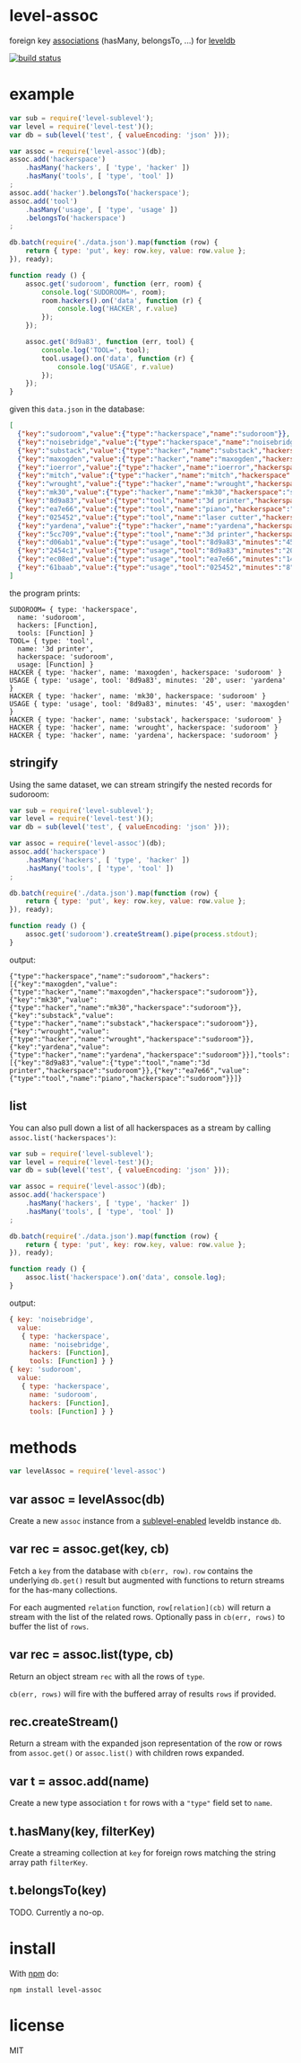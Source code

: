 # level-assoc

foreign key
[associations](http://api.rubyonrails.org/classes/ActiveRecord/Associations/ClassMethods.html)
(hasMany, belongsTo, ...)
for [leveldb](https://github.com/rvagg/node-levelup)

[![build status](https://secure.travis-ci.org/substack/level-assoc.png)](http://travis-ci.org/substack/level-assoc)

# example

``` js
var sub = require('level-sublevel');
var level = require('level-test')();
var db = sub(level('test', { valueEncoding: 'json' }));

var assoc = require('level-assoc')(db);
assoc.add('hackerspace')
    .hasMany('hackers', [ 'type', 'hacker' ])
    .hasMany('tools', [ 'type', 'tool' ])
;
assoc.add('hacker').belongsTo('hackerspace');
assoc.add('tool')
    .hasMany('usage', [ 'type', 'usage' ])
    .belongsTo('hackerspace')
;

db.batch(require('./data.json').map(function (row) {
    return { type: 'put', key: row.key, value: row.value };
}), ready);

function ready () {
    assoc.get('sudoroom', function (err, room) {
        console.log('SUDOROOM=', room);
        room.hackers().on('data', function (r) {
            console.log('HACKER', r.value)
        });
    });

    assoc.get('8d9a83', function (err, tool) {
        console.log('TOOL=', tool);
        tool.usage().on('data', function (r) {
            console.log('USAGE', r.value)
        });
    });
}
```

given this `data.json` in the database:

``` json
[
  {"key":"sudoroom","value":{"type":"hackerspace","name":"sudoroom"}},
  {"key":"noisebridge","value":{"type":"hackerspace","name":"noisebridge"}},
  {"key":"substack","value":{"type":"hacker","name":"substack","hackerspace":"sudoroom"}},
  {"key":"maxogden","value":{"type":"hacker","name":"maxogden","hackerspace":"sudoroom"}},
  {"key":"ioerror","value":{"type":"hacker","name":"ioerror","hackerspace":"noisebridge"}},
  {"key":"mitch","value":{"type":"hacker","name":"mitch","hackerspace":"noisebridge"}},
  {"key":"wrought","value":{"type":"hacker","name":"wrought","hackerspace":"sudoroom"}},
  {"key":"mk30","value":{"type":"hacker","name":"mk30","hackerspace":"sudoroom"}},
  {"key":"8d9a83","value":{"type":"tool","name":"3d printer","hackerspace":"sudoroom"}},
  {"key":"ea7e66","value":{"type":"tool","name":"piano","hackerspace":"sudoroom"}},
  {"key":"025452","value":{"type":"tool","name":"laser cutter","hackerspace":"noisebridge"}},
  {"key":"yardena","value":{"type":"hacker","name":"yardena","hackerspace":"sudoroom"}},
  {"key":"5cc709","value":{"type":"tool","name":"3d printer","hackerspace":"noisebridge"}},
  {"key":"d06ab1","value":{"type":"usage","tool":"8d9a83","minutes":"45","user":"maxogden"}},
  {"key":"2454c1","value":{"type":"usage","tool":"8d9a83","minutes":"20","user":"yardena"}},
  {"key":"ec08ed","value":{"type":"usage","tool":"ea7e66","minutes":"14","user":"substack"}},
  {"key":"61baab","value":{"type":"usage","tool":"025452","minutes":"8","user":"mitch"}}
]
```

the program prints:

```
SUDOROOM= { type: 'hackerspace',
  name: 'sudoroom',
  hackers: [Function],
  tools: [Function] }
TOOL= { type: 'tool',
  name: '3d printer',
  hackerspace: 'sudoroom',
  usage: [Function] }
HACKER { type: 'hacker', name: 'maxogden', hackerspace: 'sudoroom' }
USAGE { type: 'usage', tool: '8d9a83', minutes: '20', user: 'yardena' }
HACKER { type: 'hacker', name: 'mk30', hackerspace: 'sudoroom' }
USAGE { type: 'usage', tool: '8d9a83', minutes: '45', user: 'maxogden' }
HACKER { type: 'hacker', name: 'substack', hackerspace: 'sudoroom' }
HACKER { type: 'hacker', name: 'wrought', hackerspace: 'sudoroom' }
HACKER { type: 'hacker', name: 'yardena', hackerspace: 'sudoroom' }
```

## stringify

Using the same dataset, we can stream stringify the nested records for sudoroom:

``` js
var sub = require('level-sublevel');
var level = require('level-test')();
var db = sub(level('test', { valueEncoding: 'json' }));

var assoc = require('level-assoc')(db);
assoc.add('hackerspace')
    .hasMany('hackers', [ 'type', 'hacker' ])
    .hasMany('tools', [ 'type', 'tool' ])
;

db.batch(require('./data.json').map(function (row) {
    return { type: 'put', key: row.key, value: row.value };
}), ready);

function ready () {
    assoc.get('sudoroom').createStream().pipe(process.stdout);
}
```

output:

```
{"type":"hackerspace","name":"sudoroom","hackers":[{"key":"maxogden","value":{"type":"hacker","name":"maxogden","hackerspace":"sudoroom"}},{"key":"mk30","value":{"type":"hacker","name":"mk30","hackerspace":"sudoroom"}},{"key":"substack","value":{"type":"hacker","name":"substack","hackerspace":"sudoroom"}},{"key":"wrought","value":{"type":"hacker","name":"wrought","hackerspace":"sudoroom"}},{"key":"yardena","value":{"type":"hacker","name":"yardena","hackerspace":"sudoroom"}}],"tools":[{"key":"8d9a83","value":{"type":"tool","name":"3d printer","hackerspace":"sudoroom"}},{"key":"ea7e66","value":{"type":"tool","name":"piano","hackerspace":"sudoroom"}}]}
```

## list

You can also pull down a list of all hackerspaces as a stream by calling
`assoc.list('hackerspaces')`:

``` js
var sub = require('level-sublevel');
var level = require('level-test')();
var db = sub(level('test', { valueEncoding: 'json' }));

var assoc = require('level-assoc')(db);
assoc.add('hackerspace')
    .hasMany('hackers', [ 'type', 'hacker' ])
    .hasMany('tools', [ 'type', 'tool' ])
;

db.batch(require('./data.json').map(function (row) {
    return { type: 'put', key: row.key, value: row.value };
}), ready);

function ready () {
    assoc.list('hackerspace').on('data', console.log);
}
```

output:

``` js
{ key: 'noisebridge',
  value: 
   { type: 'hackerspace',
     name: 'noisebridge',
     hackers: [Function],
     tools: [Function] } }
{ key: 'sudoroom',
  value: 
   { type: 'hackerspace',
     name: 'sudoroom',
     hackers: [Function],
     tools: [Function] } }
```

# methods

``` js
var levelAssoc = require('level-assoc')
```

## var assoc = levelAssoc(db)

Create a new `assoc` instance from a
[sublevel-enabled](https://npmjs.org/package/level-sublevel)
leveldb instance `db`.

## var rec = assoc.get(key, cb)

Fetch a `key` from the database with `cb(err, row)`.
`row` contains the underlying `db.get()` result but augmented with functions to
return streams for the has-many collections.

For each augmented `relation` function, `row[relation](cb)` will return a stream
with the list of the related rows. Optionally pass in `cb(err, rows)` to buffer
the list of `rows`.

## var rec = assoc.list(type, cb)

Return an object stream `rec` with all the rows of `type`.

`cb(err, rows)` will fire with the buffered array of results `rows` if provided.

## rec.createStream()

Return a stream with the expanded json representation of the row or rows from
`assoc.get()` or `assoc.list()` with children rows expanded.

## var t = assoc.add(name)

Create a new type association `t` for rows with a `"type"` field set to `name`.

## t.hasMany(key, filterKey)

Create a streaming collection at `key` for foreign rows matching the string
array path `filterKey`.

## t.belongsTo(key)

TODO. Currently a no-op.

# install

With [npm](https://npmjs.org) do:

```
npm install level-assoc
```

# license

MIT
